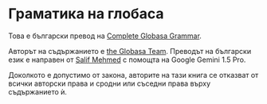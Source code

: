 # Граматика на глобаса

Това е български превод на [Complete Globasa Grammar](https://xwexi.globasa.net/eng/gramati).

Авторът на съдържанието е [the Globasa Team](https://globasa.net/). Преводът на български език е направен от [Salif Mehmed](https://github.com/salif) с помощта на Google Gemini 1.5 Pro.

Доколкото е допустимо от закона, авторите на тази книга се отказват от всички авторски права и сродни или съседни права върху съдържанието ѝ.
